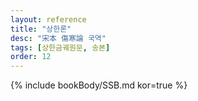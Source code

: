 ```yaml
---
layout: reference
title: "상한론"
desc: "宋本 傷寒論 국역"
tags: [상한금궤원문, 송본]
order: 12
---
```



{% include bookBody/SSB.md kor=true %}
